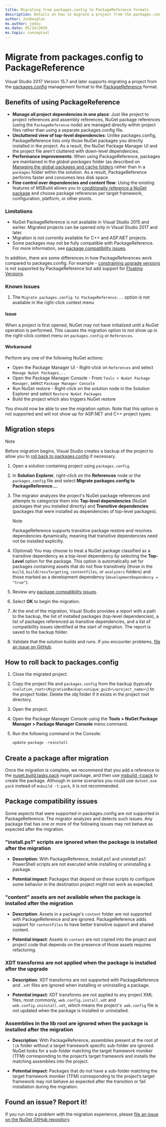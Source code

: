 ```yaml
---
title: Migrating from packages.config to PackageReference formats
description: Details on how to migrate a project from the packages.config management format to PackageReference as supported by NuGet 4.0+ and VS2017 and .NET Core 2.0
author: JonDouglas
ms.author: jodou
ms.date: 05/24/2019
ms.topic: conceptual
---
```


# Migrate from packages.config to PackageReference

Visual Studio 2017 Version 15.7 and later supports migrating a project from the [packages.config](../reference/packages-config.md) management format to the [PackageReference](../consume-packages/Package-References-in-Project-Files.md) format.

## Benefits of using PackageReference

* **Manage all project dependencies in one place**: Just like project to project references and assembly references, NuGet package references (using the `PackageReference` node) are managed directly within project files rather than using a separate packages.config file.
* **Uncluttered view of top-level dependencies**: Unlike packages.config, PackageReference lists only those NuGet packages you directly installed in the project. As a result, the NuGet Package Manager UI and the project file aren't cluttered with down-level dependencies.
* **Performance improvements**: When using PackageReference, packages are maintained in the *global-packages* folder (as described on [Managing the global packages and cache folders](../consume-packages/managing-the-global-packages-and-cache-folders.md) rather than in a `packages` folder within the solution. As a result, PackageReference performs faster and consumes less disk space.
* **Fine control over dependencies and content flow**: Using the existing features of MSBuild allows you to [conditionally reference a NuGet package](../consume-packages/Package-References-in-Project-Files.md#adding-a-packagereference-condition) and choose package references per target framework, configuration, platform, or other pivots.


### Limitations

* NuGet PackageReference is not available in Visual Studio 2015 and earlier. Migrated projects can be opened only in Visual Studio 2017 and later.
* Migration is not currently available for C++ and ASP.NET projects.
* Some packages may not be fully compatible with PackageReference. For more information, see [package compatibility issues](#package-compatibility-issues).

In addition, there are some differences in how PackageReferences work compared to packages.config. For example - [constraining upgrade versions](../consume-packages/reinstalling-and-updating-packages.md#constraining-upgrade-versions) is not supported by PackageReference but add support for [Floating Versions](../consume-packages/package-references-in-project-files.md#floating-versions).

### Known Issues

1. The `Migrate packages.config to PackageReference...` option is not available in the right-click context menu 

#### Issue 
 
When a project is first opened, NuGet may not have initialized until a NuGet operation is performed. This causes the migration option to not show up in the right-click context menu on `packages.config` or `References`. 

#### Workaround 

Perform any one of the following NuGet actions: 
* Open the Package Manager UI - Right-click on `References` and select `Manage NuGet Packages...` 
* Open the Package Manager Console - From `Tools > NuGet Package Manager`, select `Package Manager Console` 
* Run NuGet restore - Right-click on the solution node in the Solution Explorer and select `Restore NuGet Packages` 
* Build the project which also triggers NuGet restore 

You should now be able to see the migration option. Note that this option is not supported and will not show up for ASP.NET and C++ project types. 

## Migration steps

> [!Note]
> Before migration begins, Visual Studio creates a backup of the project to allow you to [roll back to packages.config](#how-to-roll-back-to-packagesconfig) if necessary.

1. Open a solution containing project using `packages.config`.

1. In **Solution Explorer**, right-click on the **References** node or the `packages.config` file and select **Migrate packages.config to PackageReference...**.

1. The migrator analyzes the project's NuGet package references and attempts to categorize them into **Top-level dependencies** (NuGet packages that you installed directly) and **Transitive dependencies** (packages that were installed as dependencies of top-level packages).

   > [!Note]
   > PackageReference supports transitive package restore and resolves dependencies dynamically, meaning that transitive dependencies need not be installed explicitly.

1. (Optional) You may choose to treat a NuGet package classified as a transitive dependency as a top-level dependency by selecting the **Top-Level** option for the package. This option is automatically set for packages containing assets that do not flow transitively (those in the `build`, `buildCrossTargeting`, `contentFiles`, or `analyzers` folders) and those marked as a development dependency (`developmentDependency = "true"`).

1. Review any [package compatibility issues](#package-compatibility-issues).

1. Select **OK** to begin the migration.

1. At the end of the migration, Visual Studio provides a report with a path to the backup, the list of installed packages (top-level dependencies), a list of packages referenced as transitive dependencies, and a list of compatibility issues identified at the start of migration. The report is saved to the backup folder.

1. Validate that the solution builds and runs. If you encounter problems, [file an issue on GitHub](https://github.com/NuGet/Home/issues/).

## How to roll back to packages.config

1. Close the migrated project.

1. Copy the project file and `packages.config` from the backup (typically `<solution_root>\MigrationBackup\<unique_guid>\<project_name>\`) to the project folder. Delete the obj folder if it exists in the project root directory.

1. Open the project.

1. Open the Package Manager Console using the **Tools > NuGet Package Manager > Package Manager Console** menu command.

1. Run the following command in the Console:

   ```ps
   update-package -reinstall
   ```

## Create a package after migration

Once the migration is complete, we recommend that you add a reference to the [nuget.build.tasks.pack](https://www.nuget.org/packages/nuget.build.tasks.pack) nuget package, and then use [msbuild -t:pack](../reference/msbuild-targets.md#pack-target) to create the package. Although in some scenarios you could use `dotnet.exe pack` instead of `msbuild -t:pack`, it is not recommended.

## Package compatibility issues

Some aspects that were supported in packages.config are not supported in PackageReference. The migrator analyzes and detects such issues. Any package that has one or more of the following issues may not behave as expected after the migration.

### "install.ps1" scripts are ignored when the package is installed after the migration

* **Description**: With PackageReference, install.ps1 and uninstall.ps1 PowerShell scripts are not executed while installing or uninstalling a package.

* **Potential impact**: Packages that depend on these scripts to configure some behavior in the destination project might not work as expected.

### "content" assets are not available when the package is installed after the migration

* **Description**: Assets in a package's `content` folder are not supported with PackageReference and are ignored. PackageReference adds support for `contentFiles` to have better transitive support and shared content.

* **Potential impact**: Assets in `content` are not copied into the project and project code that depends on the presence of those assets requires refactoring.

### XDT transforms are not applied when the package is installed after the upgrade

* **Description**: XDT transforms are not supported with PackageReference and `.xdt` files are ignored when installing or uninstalling a package.

* **Potential impact**: XDT transforms are not applied to any project XML files, most commonly, `web.config.install.xdt` and `web.config.uninstall.xdt`, which means the project's` web.config` file is not updated when the package is installed or uninstalled.

### Assemblies in the lib root are ignored when the package is installed after the migration

* **Description**: With PackageReference, assemblies present at the root of `lib` folder without a target framework specific sub-folder are ignored. NuGet looks for a sub-folder matching the target framework moniker (TFM) corresponding to the project’s target framework and installs the matching assemblies into the project.

* **Potential impact**: Packages that do not have a sub-folder matching the target framework moniker (TFM) corresponding to the project’s target framework may not behave as expected after the transition or fail installation during the migration.

## Found an issue? Report it!

If you run into a problem with the migration experience, please [file an issue on the NuGet GitHub repository](https://github.com/NuGet/Home/issues/).
